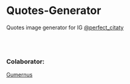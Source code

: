 
<h1>Quotes-Generator</h1>
Quotes image generator for IG <a href="https://instagram.com/perfect_citaty" target="_blank">@perfect_citaty</a>

<br><br>
<h3>Colaborator:</h3> 
<a href="https://github.com/gumernus">Gumernus</a>
